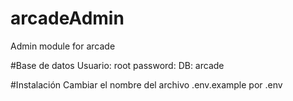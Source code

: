 # arcadeAdmin
Admin module for arcade

#Base de datos
Usuario: root
password:
DB: arcade

#Instalación
Cambiar el nombre del archivo .env.example por .env